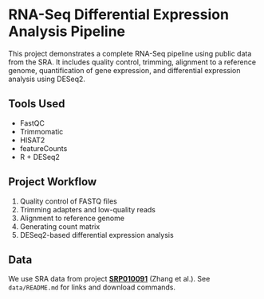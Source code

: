 # RNA-Seq Differential Expression Analysis Pipeline

This project demonstrates a complete RNA-Seq pipeline using public data from the SRA. It includes quality control, trimming, alignment to a reference genome, quantification of gene expression, and differential expression analysis using DESeq2.

## Tools Used
- FastQC
- Trimmomatic
- HISAT2
- featureCounts
- R + DESeq2

## Project Workflow
1. Quality control of FASTQ files
2. Trimming adapters and low-quality reads
3. Alignment to reference genome
4. Generating count matrix
5. DESeq2-based differential expression analysis

## Data
We use SRA data from project **[SRP010091](https://www.ncbi.nlm.nih.gov/sra/?term=SRP010091)** (Zhang et al.). See `data/README.md` for links and download commands.

